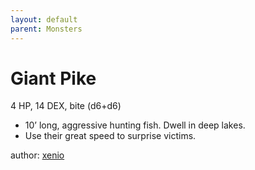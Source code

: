 ```yaml
---
layout: default
parent: Monsters
---
```

# Giant Pike
4 HP, 14 DEX, bite (d6+d6)  
- 10’ long, aggressive hunting fish.   Dwell in deep lakes.  
- Use their great speed to surprise victims.  

author: [xenio](https://xenioinabottle.blogspot.com)

